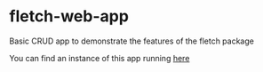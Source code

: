 # fletch-web-app
Basic CRUD app to demonstrate the features of the fletch package


You can find an instance of this app running [here](https://fletch-web-app.herokuapp.com/ "Fletch Web App")

